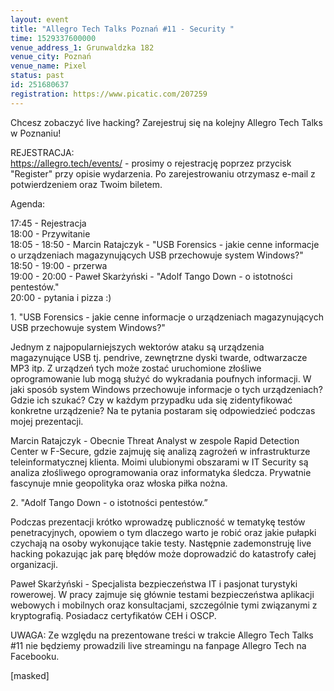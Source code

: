 ```yaml
---
layout: event
title: "Allegro Tech Talks Poznań #11 - Security "
time: 1529337600000
venue_address_1: Grunwaldzka 182
venue_city: Poznań
venue_name: Pixel 
status: past
id: 251680637
registration: https://www.picatic.com/207259
---
```


<p>Chcesz zobaczyć live hacking? Zarejestruj się na kolejny Allegro Tech Talks w Poznaniu!</p>
<p>REJESTRACJA:
  <br/>
  <a href="https://allegro.tech/events/" class="linkified">https://allegro.tech/events/</a> - prosimy o rejestrację poprzez przycisk "Register" przy opisie wydarzenia. Po zarejestrowaniu otrzymasz e-mail z potwierdzeniem oraz Twoim biletem.</p>
<p>Agenda:</p>
<p>17:45 - Rejestracja
  <br/>18:00 - Przywitanie
  <br/>18:05 - 18:50 - Marcin Ratajczyk - "USB Forensics - jakie cenne informacje o urządzeniach magazynujących USB przechowuje system Windows?"
  <br/>18:50 - 19:00 - przerwa
  <br/>19:00 - 20:00 - Paweł Skarżyński - "Adolf Tango Down - o istotności pentestów."
  <br/>20:00 - pytania i pizza :)</p>
<p>1. "USB Forensics - jakie cenne informacje o urządzeniach magazynujących USB przechowuje system Windows?"</p>
<p>Jednym z najpopularniejszych wektorów ataku są urządzenia magazynujące USB tj. pendrive, zewnętrzne dyski twarde, odtwarzacze MP3 itp. Z urządzeń tych może zostać uruchomione złośliwe oprogramowanie lub mogą służyć do wykradania poufnych informacji. W
  jaki sposób system Windows przechowuje informacje o tych urządzeniach? Gdzie ich szukać? Czy w każdym przypadku uda się zidentyfikować konkretne urządzenie? Na te pytania postaram się odpowiedzieć podczas mojej prezentacji.</p>
<p>Marcin Ratajczyk - Obecnie Threat Analyst w zespole Rapid Detection Center w F-Secure, gdzie zajmuję się analizą zagrożeń w infrastrukturze teleinformatycznej klienta. Moimi ulubionymi obszarami w IT Security są analiza złośliwego oprogramowania oraz
  informatyka śledcza. Prywatnie fascynuje mnie geopolityka oraz włoska piłka nożna.</p>
<p>2. "Adolf Tango Down - o istotności pentestów.”</p>
<p>Podczas prezentacji krótko wprowadzę publiczność w tematykę testów penetracyjnych, opowiem o tym dlaczego warto je robić oraz jakie pułapki czychają na osoby wykonujące takie testy. Następnie zademonstruję live hacking pokazując jak parę błędów może doprowadzić
  do katastrofy całej organizacji.</p>
<p>Paweł Skarżyński - Specjalista bezpieczeństwa IT i pasjonat turystyki rowerowej. W pracy zajmuje się głównie testami bezpieczeństwa aplikacji webowych i mobilnych oraz konsultacjami, szczególnie tymi związanymi z kryptografią. Posiadacz certyfikatów CEH
  i OSCP.</p>
<p>UWAGA: Ze względu na prezentowane treści w trakcie Allegro Tech Talks #11 nie będziemy prowadzili live streamingu na fanpage Allegro Tech na Facebooku.</p>
<p>[masked]</p>
